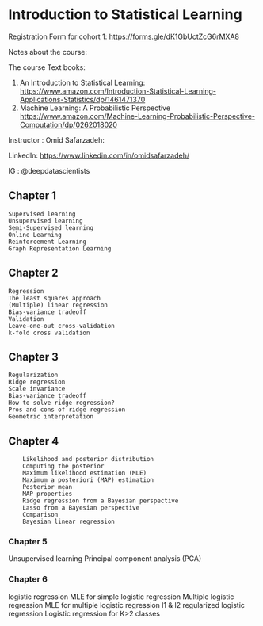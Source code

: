 # Introduction to Statistical Learning 

Registration Form for cohort 1: https://forms.gle/dK1GbUctZcG6rMXA8

Notes about the course:

The course Text books:
1. An Introduction to Statistical Learning:
https://www.amazon.com/Introduction-Statistical-Learning-Applications-Statistics/dp/1461471370
2. Machine Learning: A Probabilistic Perspective
 https://www.amazon.com/Machine-Learning-Probabilistic-Perspective-Computation/dp/0262018020


Instructor : Omid Safarzadeh:

LinkedIn: https://www.linkedin.com/in/omidsafarzadeh/

IG : @deepdatascientists

## Chapter 1
    Supervised learning
    Unsupervised learning
    Semi-Supervised learning
    Online Learning
    Reinforcement Learning
    Graph Representation Learning
    
    
## Chapter 2
    Regression
    The least squares approach
    (Multiple) linear regression
    Bias-variance tradeoff
    Validation
    Leave-one-out cross-validation
    k-fold cross validation

## Chapter 3
    Regularization
    Ridge regression
    Scale invariance
    Bias-variance tradeoff
    How to solve ridge regression?
    Pros and cons of ridge regression
    Geometric interpretation
    
 ## Chapter 4 
 
        Likelihood and posterior distribution
        Computing the posterior
        Maximum likelihood estimation (MLE)
        Maximum a posteriori (MAP) estimation
        Posterior mean
        MAP properties
        Ridge regression from a Bayesian perspective
        Lasso from a Bayesian perspective
        Comparison
        Bayesian linear regression
 
### Chapter 5
   Unsupervised learning 
   Principal component analysis (PCA)
   
### Chapter 6 
   logistic regression
      MLE for simple logistic regression
   Multiple logistic regression
      MLE for multiple logistic regression
   l1 & l2 regularized logistic regression
   Logistic regression for K>2 classes
